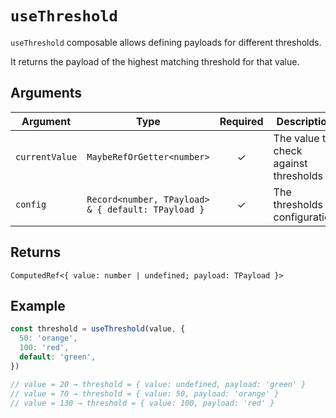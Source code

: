 # `useThreshold`

`useThreshold` composable allows defining payloads for different thresholds.

It returns the payload of the highest matching threshold for that value.

## Arguments

| Argument       | Type                                               | Required | Description                           |
| -------------- | -------------------------------------------------- | :------: | ------------------------------------- |
| `currentValue` | `MaybeRefOrGetter<number>`                         |    ✓     | The value to check against thresholds |
| `config`       | `Record<number, TPayload> & { default: TPayload }` |    ✓     | The thresholds configuration          |

## Returns

`ComputedRef<{ value: number | undefined; payload: TPayload }>`

## Example

```ts
const threshold = useThreshold(value, {
  50: 'orange',
  100: 'red',
  default: 'green',
})

// value = 20 → threshold = { value: undefined, payload: 'green' }
// value = 70 → threshold = { value: 50, payload: 'orange' }
// value = 130 → threshold = { value: 100, payload: 'red' }
```

